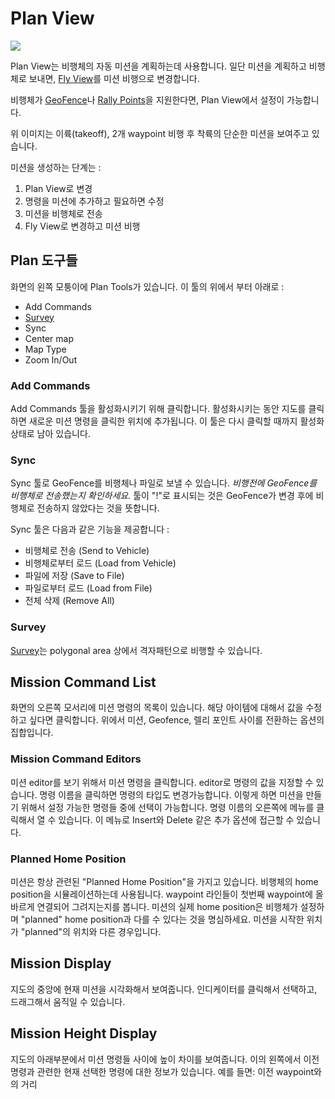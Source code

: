 # Plan View

![](PlanView.jpg)

Plan View는 비행체의 자동 미션을 계획하는데 사용합니다. 일단 미션을 계획하고 비행체로 보내면, [Fly View](FlyView.md)를 미션 비행으로 변경합니다.

비행체가 [GeoFence](PlanGeoFence.md)나 [Rally Points](PlanRallyPoints.md)을 지원한다면, Plan View에서 설정이 가능합니다.

위 이미지는 이륙(takeoff), 2개 waypoint 비행 후 착륙의 단순한 미션을 보여주고 있습니다.

미션을 생성하는 단계는 :

1. Plan View로 변경
2. 명령을 미션에 추가하고 필요하면 수정
3. 미션을 비행체로 전송
4. Fly View로 변경하고 미션 비행

## Plan 도구들
화면의 왼쪽 모퉁이에 Plan Tools가 있습니다. 이 툴의 위에서 부터 아래로 :

* Add Commands
* [Survey](Survey.md)
* Sync
* Center map
* Map Type
* Zoom In/Out

### Add Commands
Add Commands 툴을 활성화시키기 위해 클릭합니다. 활성화시키는 동안 지도를 클릭하면 새로운 미션 명령을 클릭한 위치에 추가됩니다. 이 툴은 다시 클릭할 때까지 활성화 상태로 남아 있습니다.

### Sync
Sync 툴로 GeoFence를 비행체나 파일로 보낼 수 있습니다. *비행전에 GeoFence를 비행체로 전송했는지 확인하세요.* 툴이 "!"로 표시되는 것은 GeoFence가 변경 후에 비행체로 전송하지 않았다는 것을 뜻합니다.

Sync 툴은 다음과 같은 기능을 제공합니다 :

* 비행체로 전송 (Send to Vehicle)
* 비행체로부터 로드 (Load from Vehicle)
* 파일에 저장 (Save to File)
* 파일로부터 로드 (Load from File)
* 전체 삭제 (Remove All)

### Survey

[Survey](Survey.md)는 polygonal area 상에서 격자패턴으로 비행할 수 있습니다.

## Mission Command List
화면의 오른쪽 모서리에 미션 명령의 목록이 있습니다. 해당 아이템에 대해서 값을 수정하고 싶다면 클릭합니다. 위에서 미션, Geofence, 렐리 포인트 사이를 전환하는 옵션의 집합입니다.

### Mission Command Editors

미션 editor를 보기 위해서 미션 명령을 클릭합니다. editor로 명령의 값을 지정할 수 있습니다. 명령 이름을 클릭하면 명령의 타입도 변경가능합니다. 이렇게 하면 미션을 만들기 위해서 설정 가능한 명령들 중에 선택이 가능합니다. 명령 이름의 오른쪽에 메뉴를 클릭해서 열 수 있습니다. 이 메뉴로 Insert와 Delete 같은 추가 옵션에 접근할 수 있습니다.

### Planned Home Position
미션은 항상 관련된 "Planned Home Position"을 가지고 있습니다. 비행체의 home position을 시뮬레이션하는데 사용됩니다. waypoint 라인들이 첫번째 waypoint에 올바르게 연결되어 그려지는지를 봅니다. 미션의 실제 home position은 비행체가 설정하며 "planned" home position과 다를 수 있다는 것을 명심하세요. 미션을 시작한 위치가 "planned"의 위치와 다른 경우입니다.

## Mission Display
지도의 중앙에 현재 미션을 시각화해서 보여줍니다. 인디케이터를 클릭해서 선택하고, 드래그해서 움직일 수 있습니다.

## Mission Height Display
지도의 아래부분에서 미션 명령들 사이에 높이 차이를 보여줍니다. 이의 왼쪽에서 이전 명령과 관련한 현재 선택한 명령에 대한 정보가 있습니다. 예를 들면: 이전 waypoint와의 거리
